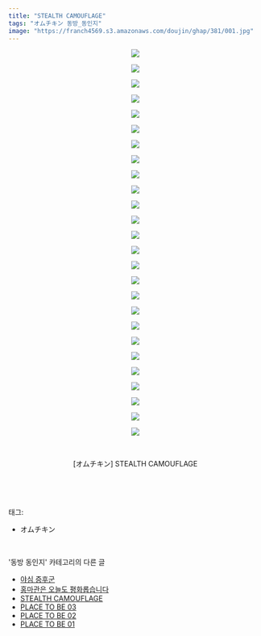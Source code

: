 ```yaml
---
title: "STEALTH CAMOUFLAGE"
tags: "オムチキン 동방_동인지"
image: "https://franch4569.s3.amazonaws.com/doujin/ghap/381/001.jpg"
---
```

<div class="article">
<p style="text-align: center; clear: none; float: none;"><img src="{{ site.imgserver2 }}/ghap/381/001.jpg"/></p>
<p style="text-align: center; clear: none; float: none;"><img src="{{ site.imgserver2 }}/ghap/381/002.jpg"/></p>
<p style="text-align: center; clear: none; float: none;"><img src="{{ site.imgserver2 }}/ghap/381/003.jpg"/></p>
<p style="text-align: center; clear: none; float: none;"><img src="{{ site.imgserver2 }}/ghap/381/004.jpg"/></p>
<p style="text-align: center; clear: none; float: none;"><img src="{{ site.imgserver2 }}/ghap/381/005.jpg"/></p>
<p style="text-align: center; clear: none; float: none;"><img src="{{ site.imgserver2 }}/ghap/381/006.jpg"/></p>
<p style="text-align: center; clear: none; float: none;"><img src="{{ site.imgserver2 }}/ghap/381/007.jpg"/></p>
<p style="text-align: center; clear: none; float: none;"><img src="{{ site.imgserver2 }}/ghap/381/008.jpg"/></p>
<p style="text-align: center; clear: none; float: none;"><img src="{{ site.imgserver2 }}/ghap/381/009.jpg"/></p>
<p style="text-align: center; clear: none; float: none;"><img src="{{ site.imgserver2 }}/ghap/381/010.jpg"/></p>
<p style="text-align: center; clear: none; float: none;"><img src="{{ site.imgserver2 }}/ghap/381/011.jpg"/></p>
<p style="text-align: center; clear: none; float: none;"><img src="{{ site.imgserver2 }}/ghap/381/012.jpg"/></p>
<p style="text-align: center; clear: none; float: none;"><img src="{{ site.imgserver2 }}/ghap/381/013.jpg"/></p>
<p style="text-align: center; clear: none; float: none;"><img src="{{ site.imgserver2 }}/ghap/381/014.jpg"/></p>
<p style="text-align: center; clear: none; float: none;"><img src="{{ site.imgserver2 }}/ghap/381/015.jpg"/></p>
<p style="text-align: center; clear: none; float: none;"><img src="{{ site.imgserver2 }}/ghap/381/016.jpg"/></p>
<p style="text-align: center; clear: none; float: none;"><img src="{{ site.imgserver2 }}/ghap/381/017.jpg"/></p>
<p style="text-align: center; clear: none; float: none;"><img src="{{ site.imgserver2 }}/ghap/381/018.jpg"/></p>
<p style="text-align: center; clear: none; float: none;"><img src="{{ site.imgserver2 }}/ghap/381/019.jpg"/></p>
<p style="text-align: center; clear: none; float: none;"><img src="{{ site.imgserver2 }}/ghap/381/020.jpg"/></p>
<p style="text-align: center; clear: none; float: none;"><img src="{{ site.imgserver2 }}/ghap/381/021.jpg"/></p>
<p style="text-align: center; clear: none; float: none;"><img src="{{ site.imgserver2 }}/ghap/381/022.jpg"/></p>
<p style="text-align: center; clear: none; float: none;"><img src="{{ site.imgserver2 }}/ghap/381/023.jpg"/></p>
<p style="text-align: center; clear: none; float: none;"><img src="{{ site.imgserver2 }}/ghap/381/024.jpg"/></p>
<p style="text-align: center; clear: none; float: none;"><img src="{{ site.imgserver2 }}/ghap/381/025.jpg"/></p>
<p style="text-align: center; clear: none; float: none;"><img src="{{ site.imgserver2 }}/ghap/381/026.jpg"/></p>
<p style="text-align: center; clear: none; float: none;"><br/></p>
<p style="text-align: center; clear: none; float: none;">[オムチキン] STEALTH CAMOUFLAGE</p>
<p><br/></p>
</div><br/>
<div class="tagTrail">
<p>태그: </p>
<ul>
<li>オムチキン</li>
</ul>
</div><br/>
<div class="another">
<p>'동방 동인지' 카테고리의 다른 글</p>
<ul>
<li><a href="/ghap_384">야심 증후군</a></li>
<li><a href="/ghap_383">홍마관은 오늘도 평화롭습니다</a></li>
<li><a href="/ghap_381">STEALTH CAMOUFLAGE</a></li>
<li><a href="/ghap_380">PLACE TO BE 03</a></li>
<li><a href="/ghap_379">PLACE TO BE 02</a></li>
<li><a href="/ghap_378">PLACE TO BE 01</a></li>
</ul>
</div><br/>
<div class="cb_module cb_fluid">
<div class="cb_wrt cb_profile">
</div><!-- commentList close -->
</div><br/>
